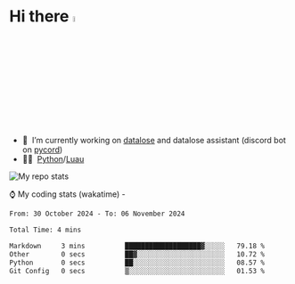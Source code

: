 # Hi there <img src="https://media.giphy.com/media/hvRJCLFzcasrR4ia7z/giphy.gif" width="5%"></a>
- 🥽 &nbsp;I’m currently working on [datalose](https://www.roblox.com/games/16971245917) and datalose assistant (discord bot on [pycord](https://github.com/Pycord-Development/pycord))
- 👨‍💻 &nbsp;[Python](https://python.org)/[Luau](https://luau.org)

<img alt="My repo stats" src="https://github-readme-stats.vercel.app/api?username=FrostX-Official&show_icons=true&theme=radical">

⌚ My coding stats (wakatime) -

<!--START_SECTION:waka-->

```txt
From: 30 October 2024 - To: 06 November 2024

Total Time: 4 mins

Markdown     3 mins          ███████████████████▓░░░░░   79.18 %
Other        0 secs          ██▓░░░░░░░░░░░░░░░░░░░░░░   10.72 %
Python       0 secs          ██░░░░░░░░░░░░░░░░░░░░░░░   08.57 %
Git Config   0 secs          ▒░░░░░░░░░░░░░░░░░░░░░░░░   01.53 %
```

<!--END_SECTION:waka-->
